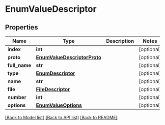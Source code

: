 # EnumValueDescriptor

## Properties
Name | Type | Description | Notes
------------ | ------------- | ------------- | -------------
**index** | **int** |  | [optional] 
**proto** | [**EnumValueDescriptorProto**](EnumValueDescriptorProto.md) |  | [optional] 
**full_name** | **str** |  | [optional] 
**type** | [**EnumDescriptor**](EnumDescriptor.md) |  | [optional] 
**name** | **str** |  | [optional] 
**file** | [**FileDescriptor**](FileDescriptor.md) |  | [optional] 
**number** | **int** |  | [optional] 
**options** | [**EnumValueOptions**](EnumValueOptions.md) |  | [optional] 

[[Back to Model list]](../README.md#documentation-for-models) [[Back to API list]](../README.md#documentation-for-api-endpoints) [[Back to README]](../README.md)

